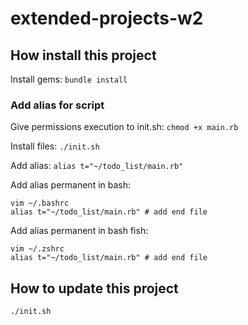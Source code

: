 # extended-projects-w2

## How install this project

Install gems: `bundle install`

### Add alias for script

Give permissions execution to init.sh: `chmod +x main.rb`

Install files: `./init.sh`

Add alias: `alias t="~/todo_list/main.rb"`

Add alias permanent in bash:

```
vim ~/.bashrc
alias t="~/todo_list/main.rb" # add end file
```

Add alias permanent in bash fish:

```
vim ~/.zshrc
alias t="~/todo_list/main.rb" # add end file
```
## How to update this project

```
./init.sh
```
